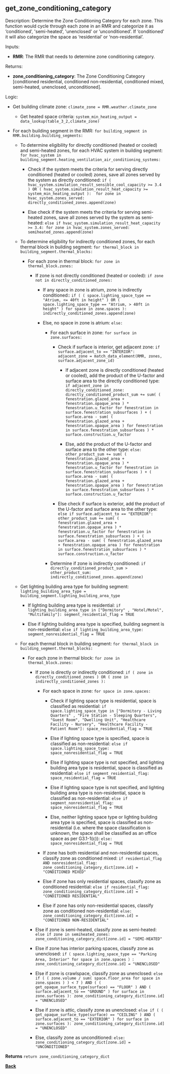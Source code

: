 
## get_zone_conditioning_category

Description: Determine the Zone Conditioning Category for each zone. This function would cycle through each zone in an RMR and categorize it as ‘conditioned’, 'semi-heated’, 'unenclosed' or ‘unconditioned’.  If ‘conditioned’ it will also categorize the space as ‘residential’ or ‘non-residential’.  

Inputs:  
  - **RMR**: The RMR that needs to determine zone conditioning category.  

Returns:  
- **zone_conditioning_category**: The Zone Conditioning Category [conditioned residential, conditioned non-residential, conditioned mixed, semi-heated, unenclosed, unconditioned].  


Logic:  

- Get building climate zone: `climate_zone = RMR.weather.climate_zone`  

  - Get heated space criteria: `system_min_heating_output = data_lookup(table_3_2,climate_zone)`  

- For each building segment in the RMR: `for building_segment in RMR.building.building_segments:`  

  - To determine eligibility for directly conditioned (heated or cooled) and semi-heated zones, for each HVAC system in building segment: `for hvac_system in building_segment.heating_ventilation_air_conditioning_systems:`  

    - Check if the system meets the criteria for serving directly conditioned (heated or cooled) zones, save all zones served by the system as directly conditioned: `if ( hvac_system.simulation_result_sensible_cool_capacity >= 3.4 ) OR ( hvac_system.simulation_result_heat_capacity >= system_min_heating_output ):  for zone in hvac_system.zones_served: directly_conditioned_zones.append(zone)`  

    - Else check if the system meets the criteria for serving semi-heated zones, save all zones served by the system as semi-heated: `else if hvac_system.simulation_result_heat_capacity >= 3.4: for zone in hvac_system.zones_served: semiheated_zones.append(zone)`  

  - To determine eligibility for indirectly conditioned zones, for each thermal block in building segment: `for thermal_block in building_segment.thermal_blocks:`  

    - For each zone in thermal block: `for zone in thermal_block.zones:`  

      - If zone is not directly conditioned (heated or cooled): `if zone not in directly_conditioned_zones:`  

        - If any space in zone is atrium, zone is indirectly conditioned:: `if ( ( space.lighting_space_type == "Atrium, <= 40ft in height" ) OR ( space.lighting_space_type == "Atrium, > 40ft in height" ) for space in zone.spaces ): indirectly_conditioned_zones.append(zone)`  

        - Else, no space in zone is atrium: `else:`  

          - For each surface in zone: `for surface in zone.surfaces:`  

            - Check if surface is interior, get adjacent zone: `if surface.adjacent_to == "INTERIOR": adjacent_zone = match_data_element(RMR, zones, surface.adjacent_zone_id)`  

              - If adjacent zone is directly conditioned (heated or cooled), add the product of the U-factor and surface area to the directly conditioned type: `if adjacent_zone in directly_conditioned_zone: directly_conditioned_product_sum += sum( ( fenestration.glazed_area + fenestration.opaque_area ) * fenestration.u_factor for fenestration in surface.fenestration_subsurfaces ) + ( surface.area - sum( ( fenestration.glazed_area + fenestration.opaque_area ) for fenestration in surface.fenestration_subsurfaces ) * surface.construction.u_factor`  

              - Else, add the product of the U-factor and surface area to the other type: `else: other_product_sum += sum( ( fenestration.glazed_area + fenestration.opaque_area ) * fenestration.u_factor for fenestration in surface.fenestration_subsurfaces ) + ( surface.area - sum( ( fenestration.glazed_area + fenestration.opaque_area ) for fenestration in surface.fenestration_subsurfaces ) * surface.construction.u_factor`  

            - Else check if surface is exterior, add the product of the U-factor and surface area to the other type: `else if surface.adjacent_to == "EXTERIOR": other_product_sum += sum( ( fenestration.glazed_area + fenestration.opaque_area ) * fenestration.u_factor for fenestration in surface.fenestration_subsurfaces ) + ( surface.area - sum( ( fenestration.glazed_area + fenestration.opaque_area ) for fenestration in surface.fenestration_subsurfaces ) * surface.construction.u_factor`  

          - Determine if zone is indirectly conditioned: `if directly_conditioned_product_sum > other_product_sum: indirectly_conditioned_zones.append(zone)`  

  - Get lighting building area type for building segment: `lighting_building_area_type = building_segment.lighting_building_area_type`

    - If lighting building area type is residential: `if lighting_building_area_type in ["Dormitory" , "Hotel/Motel", "Multifamily"]: segment_residential_flag = TRUE`  

    - Else if lighting building area type is specified, building segment is non-residential: `else if lighting_building_area_type: segment_nonresidential_flag = TRUE`

  - For each thermal block in building segment: `for thermal_block in building_segment.thermal_blocks:`  

    - For each zone in thermal block: `for zone in thermal_block.zones:`  

      - If zone is directly or indirectly conditioned: `if ( zone in directly_conditioned_zones ) OR ( zone in indirectly_conditioned_zones ):`  

        - For each space in zone: `for space in zone.spaces:`  

          - Check if lighting space type is residential, space is classified as residential: `if space.lighting_space_type in ["Dormitory - Living Quarters" , "Fire Station - Sleeping Quarters", "Guest Room", "Dwelling Unit", "Healthcare Facility - Nursery", "Healthcare Facility - Patient Room"]: space_residential_flag = TRUE`  

          - Else if lighting space type is specified, space is classified as non-residential: `else if space.lighting_space_type: space_nonresidential_flag = TRUE`  

          - Else if lighting space type is not specified, and lighting building area type is residential, space is classified as residential: `else if segment_residential_flag: space_residential_flag = TRUE`

          - Else if lighting space type is not specified, and lighting building area type is non-residential, space is classified as non-residential: `else if segment_nonresidential_flag: space_nonresidential_flag = TRUE`

          - Else, neither lighting space type or lighting building area type is specified, space is classified as non-residential (i.e. where the space classification is unknown, the space shall be classified as an office space as per G3.1-1(c)): `else: space_nonresidential_flag = TRUE`

        - If zone has both residential and non-residential spaces, classify zone as conditioned mixed: `if residential_flag AND nonresidential_flag: zone_conditioning_category_dict[zone.id] = "CONDITIONED MIXED"`  

        - Else if zone has only residential spaces, classify zone as conditioned residential: `else if residential_flag: zone_conditioning_category_dict[zone.id] = "CONDITIONED RESIDENTIAL"`  

        - Else if zone has only non-residential spaces, classify zone as conditioned non-residential: `else: zone_conditioning_category_dict[zone.id] = "CONDITIONED NON-RESIDENTIAL"`  

      - Else if zone is semi-heated, classify zone as semi-heated: `else if zone in semiheated_zones: zone_conditioning_category_dict[zone.id] = "SEMI-HEATED"`  

      - Else if zone has interior parking spaces, classify zone as unenclosed: `if（ space.lighting_space_type == "Parking Area, Interior" for space in zone.spaces ）: zone_conditioning_category_dict[zone.id] = "UNENCLOSED"`  

      - Else if zone is crawlspace, classify zone as unenclosed: `else if ( ( zone.volume / sum( space.floor_area for space in zone.spaces ) ) < 7 ) AND ( ( get_opaque_surface_type(surface) == "FLOOR" ) AND ( surface.adjacent_to == "GROUND" ) for surface in zone.surfaces ): zone_conditioning_category_dict[zone.id] = "UNENCLOSED"`  

      - Else if zone is attic, classify zone as unenclosed: `else if ( ( get_opaque_surface_type(surface) == "CEILING" ) AND ( surface.adjacent_to == "EXTERIOR" ) for surface in zone.surfaces ): zone_conditioning_category_dict[zone.id] = "UNENCLOSED"`  

      - Else, classify zone as unconditioned: `else: zone_conditioning_category_dict[zone.id] = "UNCONDITIONED"`  
  
**Returns** `return zone_conditioning_category_dict`  

**[Back](../_toc.md)**